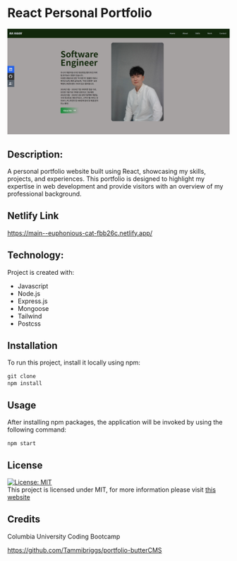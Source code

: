 # React Personal Portfolio

<img src="./images/mainpage.png" alt="insomnia screenshot">

## Description:

A personal portfolio website built using React, showcasing my skills, projects, and experiences. This portfolio is designed to highlight my expertise in web development and provide visitors with an overview of my professional background.

## Netlify Link

https://main--euphonious-cat-fbb26c.netlify.app/

## Technology:

Project is created with:

- Javascript
- Node.js
- Express.js
- Mongoose
- Tailwind
- Postcss

## Installation

To run this project, install it locally using npm:

```
git clone
npm install
```

## Usage

After installing npm packages, the application will be invoked by using the following command:

```
npm start
```

## License

[![License: MIT](https://img.shields.io/badge/License-MIT-yellow.svg)](https://opensource.org/licenses/MIT) <br>
This project is licensed under MIT, for more information please visit [this website](https://opensource.org/licenses/MIT)

## Credits

Columbia University Coding Bootcamp

https://github.com/Tammibriggs/portfolio-butterCMS

